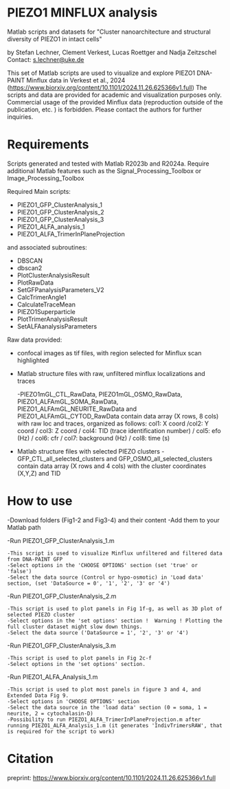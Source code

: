 # PIEZO1 MINFLUX analysis
Matlab scripts and datasets for "Cluster nanoarchitecture and structural diversity of PIEZO1 in intact cells"

by Stefan Lechner, Clement Verkest, Lucas Roettger and Nadja Zeitzschel 
Contact: s.lechner@uke.de

This set of Matlab scripts are used to visualize and explore PIEZO1 DNA-PAINT Minflux data in Verkest et al., 2024 (https://www.biorxiv.org/content/10.1101/2024.11.26.625366v1.full)
The scripts and data are provided for academic and visualization purposes only. Commercial usage of the provided Minflux data (reproduction outside of the publication, etc. ) is forbidden.
Please contact the authors for further inquiries.


# Requirements

Scripts generated and tested with Matlab R2023b and R2024a. Require additional Matlab features such as the Signal_Processing_Toolbox or Image_Processing_Toolbox

Required Main scripts:

-   PIEZO1_GFP_ClusterAnalysis_1
-   PIEZO1_GFP_ClusterAnalysis_2
-   PIEZO1_GFP_ClusterAnalysis_3
-   PIEZO1_ALFA_analysis_1
-   PIEZO1_ALFA_TrimerInPlaneProjection

and associated subroutines:
-   DBSCAN
-   dbscan2
-   PlotClusterAnalysisResult
-   PlotRawData
-   SetGFPanalysisParameters_V2
-   CalcTrimerAngle1
-   CalculateTraceMean
-   PIEZO1Superparticle
-   PlotTrimerAnalysisResult
-   SetALFAanalysisParameters


Raw data provided:

-   confocal images as tif files, with region selected for Minflux scan highlighted


-   Matlab structure files with raw, unfiltered minflux localizations and traces

	-PIEZO1mGL_CTL_RawData, PIEZO1mGL_OSMO_RawData, PIEZO1_ALFAmGL_SOMA_RawData, PIEZO1_ALFAmGL_NEURITE_RawData and PIEZO1_ALFAmGL_CYTOD_RawData contain data array (X rows, 8 cols) with raw loc and traces, organized as follows:
	col1: X coord /col2: Y coord / col3: Z coord / col4: TID (trace identification number) / col5: efo (Hz) / col6: cfr / col7: background (Hz) / col8: time (s)
	
	
	
-   Matlab structure files with selected PIEZO clusters
	-GFP_CTL_all_selected_clusters and GFP_OSMO_all_selected_clusters contain data array (X rows and 4 cols) with the cluster coordinates (X,Y,Z) and TID




# How to use 

-Download folders (Fig1-2 and Fig3-4) and their content
-Add them to your Matlab path

-Run PIEZO1_GFP_ClusterAnalysis_1.m

    -This script is used to visualize Minflux unfiltered and filtered data from DNA-PAINT GFP
	-Select options in the 'CHOOSE OPTIONS' section (set 'true' or 'false')
	-Select the data source (Control or hypo-osmotic) in 'Load data' section, (set 'DataSource = 0', '1', '2', '3' or '4')

-Run PIEZO1_GFP_ClusterAnalysis_2.m

	-This script is used to plot panels in Fig 1f-g, as well as 3D plot of selected PIEZO cluster
	-Select options in the 'set options' section !  Warning ! Plotting the full cluster dataset might slow down things. 
	-Select the data source ('DataSource = 1', '2', '3' or '4')

-Run PIEZO1_GFP_ClusterAnalysis_3.m

	-This script is used to plot panels in Fig 2c-f
	-Select options in the 'set options' section.
 
-Run PIEZO1_ALFA_Analysis_1.m	

	-This script is used to plot most panels in figure 3 and 4, and Extended Data Fig 9.
	-Select options in 'CHOOSE OPTIONS' section
	-Select the data source in the 'load data' section (0 = soma, 1 = neurite, 2 = cytochalasin-D)
	-Possibility to run PIEZO1_ALFA_TrimerInPlaneProjection.m after running PIEZO1_ALFA_Analysis_1.m (it generates 'IndivTrimersRAW', that is required for the script to work)




# Citation
preprint: https://www.biorxiv.org/content/10.1101/2024.11.26.625366v1.full
